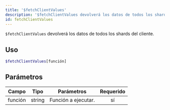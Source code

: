 ```yaml
---
title: '$fetchClientValues'
description: '$fetchClientValues devolverá los datos de todos los shards del cliente.'
id: fetchClientValues
---
```


`$fetchClientValues` devolverá los datos de todos los shards del cliente.

## Uso

```php
$fetchClientValues[función]
```

## Parámetros

| Campo   | Tipo   | Parámetros          | Requerido |
| ------- | ------ | ------------------- |:---------:|
| función | string | Función a ejecutar. |    sí     |